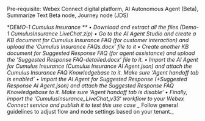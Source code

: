 Pre-requisite: Webex Connect digital platform, AI Autonomous Agent (Beta), Summarize Text Beta node, Journey node (JDS)

**DEMO-1 Cumulus Insurance **
•	Download and extract all the files (Demo-1 CumulusInsurance LiveChat.zip)
•	Go to the AI Agent Studio and create a KB document for Cumulus Insurance FAQ (for customer interaction) and upload the ‘Cumulus Insurance FAQs.docx’ file to it
•	Create another KB document for Suggested Response FAQ (for agent assistance) and upload the ‘Suggested Response FAQ-detailed.docx’ file to it.
•	Import the AI Agent for Cumulus Insurance (Cumulus Insurance AI Agent.json) and attach the Cumulus Insurance FAQ Knowledgebase to it. Make sure ‘Agent handoff tab is enabled’
•	Import the AI Agent for Suggested Response (+Suggested Response AI Agent.json) and attach the Suggested Response FAQ Knowledgebase to it. Make sure ‘Agent handoff tab is disable’
•	Finally, import the ‘CumulusInsurance_LiveChat_v33’ workflow to your Webex Connect service and publish it to test this use case
        _* Follow general guidelines to adjust flow and node settings based on your tenant._

